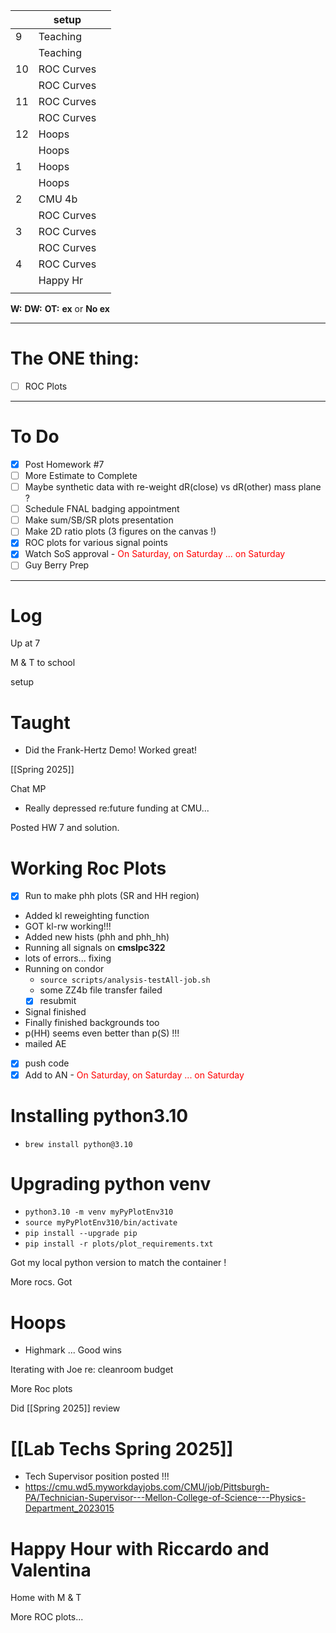
|     | setup      |     |
| --- | ---------- | --- |
| 9   | Teaching   |     |
|     | Teaching   |     |
| 10  | ROC Curves |     |
|     | ROC Curves |     |
| 11  | ROC Curves |     |
|     | ROC Curves |     |
| 12  | Hoops      |     |
|     | Hoops      |     |
| 1   | Hoops      |     |
|     | Hoops      |     |
| 2   | CMU 4b     |     |
|     | ROC Curves |     |
| 3   | ROC Curves |     |
|     | ROC Curves |     |
| 4   | ROC Curves |     |
|     | Happy Hr   |     |
|     |            |     |

**W:**
**DW:**
**OT:**
**ex** or **No ex**

---
# The ONE thing: 
- [ ] ROC Plots

---
# To Do

- [x] Post Homework #7
- [ ] More Estimate to Complete
- [ ] Maybe synthetic data with re-weight dR(close) vs dR(other) mass plane ?
- [ ] Schedule FNAL badging appointment
- [ ] Make sum/SB/SR plots presentation
- [ ] Make 2D ratio plots (3 figures on the canvas !)
- [x] ROC plots for various signal points
- [x] Watch SoS approval
	  	- <font color=red> On Saturday, on Saturday ... on Saturday </font>
- [ ] Guy Berry Prep
---

# Log


Up at 7 

M & T to school 

setup

# Taught
- Did the Frank-Hertz Demo! Worked great!

[[Spring 2025]]

Chat MP
- Really depressed re:future funding at CMU... 

Posted HW 7 and solution. 

# Working Roc Plots
- [x] Run to make phh plots (SR and HH region)
- Added kl reweighting function
- GOT kl-rw working!!!
- Added new hists (phh and phh_hh)
- Running all signals on **cmslpc322**
- lots of errors... fixing
- Running on condor
	- `source scripts/analysis-testAll-job.sh `
	- some ZZ4b file transfer failed
	- [x] resubmit
- Signal finished
- Finally finished backgrounds too
- p(HH) seems even better than p(S) !!!
- mailed AE
- [x] push code
- [x] Add to AN
	  	- <font color=red> On Saturday, on Saturday ... on Saturday </font>
# Installing python3.10
- `brew install python@3.10`

# Upgrading python venv
- `python3.10 -m venv myPyPlotEnv310`
- `source myPyPlotEnv310/bin/activate`
- `pip install --upgrade pip`
- `pip install -r plots/plot_requirements.txt`

 Got my local python version to match the container ! 

More rocs. Got 

# Hoops
- Highmark ... Good wins

Iterating with Joe re: cleanroom budget 

More Roc plots

Did [[Spring 2025]] review

# [[Lab Techs Spring 2025]]
- Tech Supervisor position posted !!!
- https://cmu.wd5.myworkdayjobs.com/CMU/job/Pittsburgh-PA/Technician-Supervisor---Mellon-College-of-Science---Physics-Department_2023015

# Happy Hour with Riccardo and Valentina 

Home with M & T

More ROC plots...